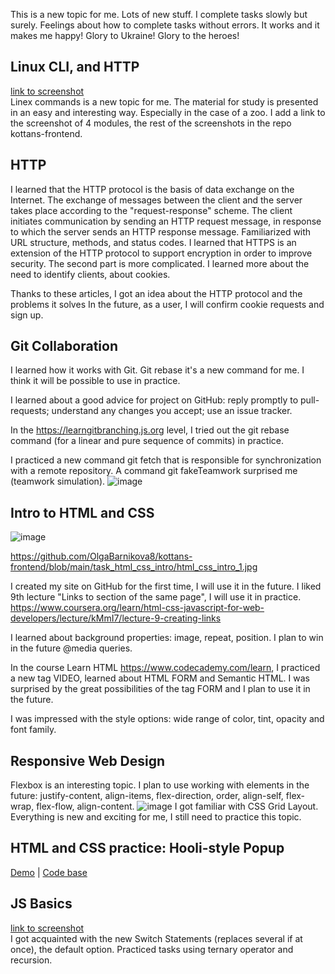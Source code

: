 This is a new topic for me.
Lots of new stuff.
I complete tasks slowly but surely.
Feelings about how to complete tasks without errors.
It works and it makes me happy!
Glory to Ukraine!
Glory to the heroes!

## Linux CLI, and HTTP
[link to screenshot](https://github.com/OlgaBarnikova8/kottans-frontend/tree/main/task_js_basics)  
Linex commands is a new topic for me.
The material for study is presented in an easy and interesting way.
Especially in the case of a zoo.
I add a link to the screenshot of 4 modules, the rest of the screenshots in the repo kottans-frontend.

## HTTP
I learned that the HTTP protocol is the basis of data exchange on the Internet.
The exchange of messages between the client and the server takes place according to the "request-response" scheme.
The client initiates communication by sending an HTTP request message, in response to which the server sends an HTTP response message.
Familiarized with URL structure, methods, and status codes.
I learned that HTTPS is an extension of the HTTP protocol to support encryption in order to improve security.
The second part is more complicated. I learned more about the need to identify clients, about cookies.

Thanks to these articles, I got an idea about the HTTP protocol and the problems it solves
In the future, as a user, I will confirm cookie requests and sign up.

## Git Collaboration
I learned how it works with Git. 
Git rebase it's a new command for me. I think it will be possible to use in practice.

I learned about a good advice for project on GitHub: 
reply promptly to pull-requests;
understand any changes you accept;
use an issue tracker. 

In the https://learngitbranching.js.org level, I tried out the git rebase command (for a linear and pure sequence of commits) in practice.

I practiced a new command git fetch that is responsible for synchronization with a remote repository.
A command git fakeTeamwork surprised me (teamwork simulation).
![image](https://user-images.githubusercontent.com/110328930/184479460-1b5ce7e5-c4b5-45bf-98d8-3b0f56d23839.png)

## Intro to HTML and CSS
![image](https://user-images.githubusercontent.com/110328930/185641062-281d1501-e112-4dd3-bc08-deb2233d79fa.png)

https://github.com/OlgaBarnikova8/kottans-frontend/blob/main/task_html_css_intro/html_css_intro_1.jpg

I created my site on GitHub for the first time, I will use it in the future.
I liked 9th lecture "Links to section of the same page", I will use it in practice. 
https://www.coursera.org/learn/html-css-javascript-for-web-developers/lecture/kMmI7/lecture-9-creating-links

I learned about background properties: image, repeat, position. I plan to win in the future @media queries.

In the course Learn HTML https://www.codecademy.com/learn, I practiced a new tag VIDEO, learned about HTML FORM and Semantic HTML.
I was surprised by the great possibilities of the tag FORM and I plan to use it in the future.

I was impressed with the style options: wide range of color, tint, opacity and font family.

## Responsive Web Design
Flexbox is an interesting topic. 
I plan to use working with elements in the future: 
justify-content, align-items, flex-direction, order, align-self, flex-wrap, flex-flow, align-content.
![image](https://user-images.githubusercontent.com/110328930/185797936-99e19c17-8335-4954-9efc-54025e1a7724.png)
I got familiar with CSS Grid Layout.
Everything is new and exciting for me, I still need to practice this topic.

## HTML and CSS practice: Hooli-style Popup
[Demo](https://olgabarnikova8.github.io/hooli-style-popup/) |
[Code base](https://github.com/OlgaBarnikova8/kottans-frontend/tree/main/Popup)

## JS Basics
[link to screenshot](https://github.com/OlgaBarnikova8/kottans-frontend/tree/main/task_js_basics)  
I got acquainted with the new Switch Statements (replaces several if at once), the default option.
Practiced tasks using ternary operator and recursion.
